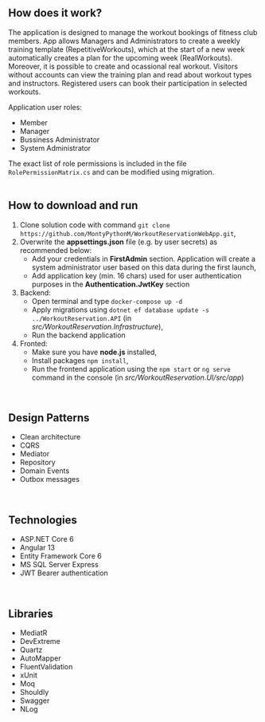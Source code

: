 ## How does it work?

The application is designed to manage the workout bookings of fitness club members. App allows Managers and Administrators to create a weekly training template (RepetitiveWorkouts), which at the start of a new week automatically creates a plan for the upcoming week (RealWorkouts). Moreover, it is possible to create and ocassional real workout. 
Visitors without accounts can view the training plan and read about workout types and instructors. Registered users can book their participation in selected workouts.
  
Application user roles:
  - Member
  - Manager
  - Bussiness Administrator
  - System Administrator
  
  The exact list of role permissions is included in the file `RolePermissionMatrix.cs` and can be modified using migration.
<br><br>

## How to download and run
1. Clone solution code with command `git clone https://github.com/MontyPythonM/WorkoutReservationWebApp.git`,
2. Overwrite the **appsettings.json** file (e.g. by user secrets) as recommended below:
    - Add your credentials in **FirstAdmin** section. Application will create a system administrator user based on this data during the first launch,
    - Add application key (min. 16 chars) used for user authentication purposes in the **Authentication.JwtKey** section
3. Backend:
    - Open terminal and type `docker-compose up -d`
    - Apply migrations using `dotnet ef database update -s ../WorkoutReservation.API` (in *src/WorkoutReservation.Infrastructure*),
    - Run the backend application
4. Fronted: 
    - Make sure you have **node.js** installed,
    - Install packages `npm install`,
    - Run the frontend application using the `npm start` or `ng serve` command in the console (in *src/WorkoutReservation.UI/src/app*)
<br>

## Design Patterns
  
- Clean architecture
- CQRS
- Mediator
- Repository
- Domain Events
- Outbox messages
<br>

## Technologies
  
- ASP.NET Core 6
- Angular 13
- Entity Framework Core 6
- MS SQL Server Express
- JWT Bearer authentication

<br>

## Libraries

- MediatR
- DevExtreme
- Quartz
- AutoMapper
- FluentValidation 
- xUnit
- Moq
- Shouldly
- Swagger
- NLog
